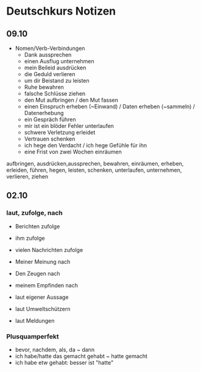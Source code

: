 # Deutschkurs Notizen

## 09.10

- Nomen/Verb-Verbindungen
  - Dank aussprechen
  - einen Ausflug unternehmen
  - mein Beileid ausdrücken
  - die Geduld verlieren
  - um dir Beistand zu leisten
  - Ruhe bewahren
  - falsche Schlüsse ziehen
  - den Mut aufbringen / den Mut fassen
  - einen Einspruch erheben (~Einwand) / Daten erheben (~sammeln) / Datenerhebung
  - ein Gespräch führen
  - mir ist ein blöder Fehler unterlaufen
  - schwere Verletzung erleidet
  - Vertrauen schenken
  - ich hege den Verdacht / ich hege Gefühle für ihn
  - eine Frist von zwei Wochen einräumen

aufbringen, ausdrücken,aussprechen, bewahren, einräumen, erheben, erleiden, führen, hegen, leisten, schenken, unterlaufen, unternehmen, verlieren, ziehen

## 02.10

### laut, zufolge, nach

- Berichten zufolge
- ihm zufolge
- vielen Nachrichten zufolge

- Meiner Meinung nach
- Den Zeugen nach
- meinem Empfinden nach

- laut eigener Aussage
- laut Umweltschützern
- laut Meldungen

### Plusquamperfekt

- bevor, nachdem, als, da ~ dann
- ich habe/hatte das gemacht gehabt ~ hatte gemacht
- ich habe etw gehabt: besser ist "hatte"
